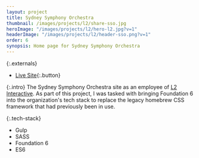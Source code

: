 ```yaml
---
layout: project
title: Sydney Symphony Orchestra
thumbnail: /images/projects/l2/share-sso.jpg
heroImage: "/images/projects/l2/hero-l2.jpg?v=1"
headerImage: "/images/projects/l2/header-sso.png?v=1"
order: 6
synopsis: Home page for Sydney Symphony Orchestra
---
```

{:.externals}
 - [Live Site](https://www.sydneysymphony.com/){:.button}

{:.intro}
The Sydney Symphony Orchestra site as an employee of [L2 Interactive](http://www.lynch2.com/). As part of this project, I was tasked with bringing Foundation 6 into the organization's tech stack to replace the legacy homebrew CSS framework that had previously been in use.

{:.tech-stack}
 - Gulp
 - SASS
 - Foundation 6
 - ES6
